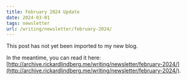 ```yaml
---
title: February 2024 Update
date: 2024-03-01
tags: newsletter
url: /writing/newsletter/february-2024/
---
```


This post has not yet been imported to my new blog.

In the meantime, you can read it here: [http://archive.rickardlindberg.me/writing/newsletter/february-2024/](http://archive.rickardlindberg.me/writing/newsletter/february-2024/).
